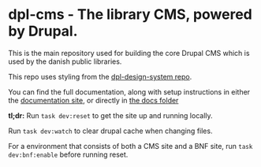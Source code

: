 # dpl-cms - The library CMS, powered by Drupal.

This is the main repository used for building the core Drupal CMS which is used
by the danish public libraries.

This repo uses styling from the
[dpl-design-system repo](https://github.com/danskernesdigitalebibliotek/dpl-design-system/).

You can find the full documentation, along with setup instructions in either the
[documentation site](https://danskernesdigitalebibliotek.github.io/dpl-docs/DPL-CMS/),
or directly in [the docs folder](docs/)

**tl;dr:** Run `task dev:reset` to get the site up and running locally.

Run `task dev:watch` to clear drupal cache when changing files.

For a environment that consists of both a CMS site and a BNF site, run
`task dev:bnf:enable` before running reset.
